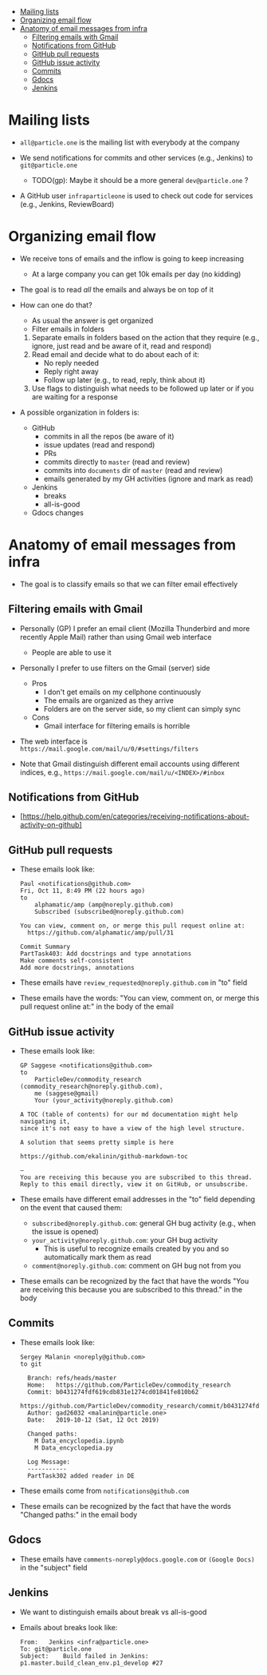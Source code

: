 <!--ts-->
   * [Mailing lists](#mailing-lists)
   * [Organizing email flow](#organizing-email-flow)
   * [Anatomy of email messages from infra](#anatomy-of-email-messages-from-infra)
      * [Filtering emails with Gmail](#filtering-emails-with-gmail)
      * [Notifications from GitHub](#notifications-from-github)
      * [GitHub pull requests](#github-pull-requests)
      * [GitHub issue activity](#github-issue-activity)
      * [Commits](#commits)
      * [Gdocs](#gdocs)
      * [Jenkins](#jenkins)



<!--te-->

# Mailing lists

- `all@particle.one` is the mailing list with everybody at the company

- We send notifications for commits and other services (e.g., Jenkins) to
  `git@particle.one`
    - TODO(gp): Maybe it should be a more general `dev@particle.one` ?

- A GitHub user `infraparticleone` is used to check out code for services (e.g.,
  Jenkins, ReviewBoard)

# Organizing email flow

- We receive tons of emails and the inflow is going to keep increasing
    - At a large company you can get 10k emails per day (no kidding)

- The goal is to read *all* the emails and always be on top of it

- How can one do that?
    - As usual the answer is get organized
    - Filter emails in folders
    1) Separate emails in folders based on the action that they require
       (e.g., ignore, just read and be aware of it, read and respond)
    2) Read email and decide what to do about each of it:
        - No reply needed
        - Reply right away
        - Follow up later (e.g., to read, reply, think about it)
    3) Use flags to distinguish what needs to be followed up later or if you are
       waiting for a response

- A possible organization in folders is:
    - GitHub
        - commits in all the repos (be aware of it)
        - issue updates (read and respond)
        - PRs
        - commits directly to `master` (read and review)
        - commits into `documents` dir of `master` (read and review)
        - emails generated by my GH activities (ignore and mark as read)
    - Jenkins
        - breaks
        - all-is-good
    - Gdocs changes

# Anatomy of email messages from infra

- The goal is to classify emails so that we can filter email effectively

## Filtering emails with Gmail

- Personally (GP) I prefer an email client (Mozilla Thunderbird and more recently
  Apple Mail) rather than using Gmail web interface
    - People are able to use it 

- Personally I prefer to use filters on the Gmail (server) side
    - Pros
        - I don't get emails on my cellphone continuously
        - The emails are organized as they arrive
        - Folders are on the server side, so my client can simply sync
    - Cons
        - Gmail interface for filtering emails is horrible

- The web interface is `https://mail.google.com/mail/u/0/#settings/filters`

- Note that Gmail distinguish different email accounts using different indices,
  e.g.,
    `https://mail.google.com/mail/u/<INDEX>/#inbox`

## Notifications from GitHub

- [https://help.github.com/en/categories/receiving-notifications-about-activity-on-github]

## GitHub pull requests

- These emails look like:
    ```
    Paul <notifications@github.com>
    Fri, Oct 11, 8:49 PM (22 hours ago)
    to
        alphamatic/amp (amp@noreply.github.com)
        Subscribed (subscribed@noreply.github.com)

    You can view, comment on, or merge this pull request online at:
      https://github.com/alphamatic/amp/pull/31

    Commit Summary
    PartTask403: Add docstrings and type annotations
    Make comments self-consistent
    Add more docstrings, annotations
    ```
- These emails have `review_requested@noreply.github.com` in "to" field

- These emails have the words: "You can view, comment on, or merge this pull
  request online at:" in the body of the email

## GitHub issue activity

- These emails look like:
    ```
    GP Saggese <notifications@github.com>
    to
        ParticleDev/commodity_research (commodity_research@noreply.github.com),
        me (saggese@gmail)
        Your (your_activity@noreply.github.com)

    A TOC (table of contents) for our md documentation might help navigating it,
    since it's not easy to have a view of the high level structure.

    A solution that seems pretty simple is here

    https://github.com/ekalinin/github-markdown-toc

    —
    You are receiving this because you are subscribed to this thread.
    Reply to this email directly, view it on GitHub, or unsubscribe.
    ```

- These emails have different email addresses in the "to" field depending on the
  event that caused them:
    - `subscribed@noreply.github.com`: general GH bug activity (e.g., when the
      issue is opened)
    - `your_activity@noreply.github.com`: your GH bug activity
        - This is useful to recognize emails created by you and so automatically
          mark them as read
    - `comment@noreply.github.com`: comment on GH bug not from you

- These emails can be recognized by the fact that have the words "You are
  receiving this because you are subscribed to this thread." in the body

## Commits

- These emails look like:
    ```
    Sergey Malanin <noreply@github.com>
    to git

      Branch: refs/heads/master
      Home:   https://github.com/ParticleDev/commodity_research
      Commit: b0431274fdf619cdb831e1274cd01841fe810b62
          https://github.com/ParticleDev/commodity_research/commit/b0431274fdf619cdb831e1274cd01841fe810b62
      Author: gad26032 <malanin@particle.one>
      Date:   2019-10-12 (Sat, 12 Oct 2019)

      Changed paths:
        M Data_encyclopedia.ipynb
        M Data_encyclopedia.py

      Log Message:
      -----------
      PartTask302 added reader in DE
    ```

- These emails come from `notifications@github.com`

- These emails can be recognized by the fact that have the words "Changed paths:"
  in the email body

## Gdocs

- These emails have `comments-noreply@docs.google.com` or `(Google Docs)` in the
  "subject" field

## Jenkins

- We want to distinguish emails about break vs all-is-good

- Emails about breaks look like:
    ```
    From:	Jenkins <infra@particle.one>
    To:	git@particle.one
    Subject:	Build failed in Jenkins: p1.master.build_clean_env.p1_develop #27
    ```
